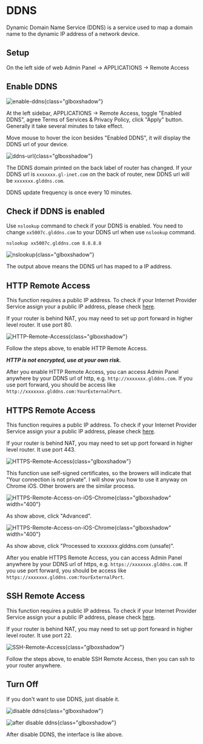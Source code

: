 # DDNS

Dynamic Domain Name Service (DDNS) is a service used to map a domain name to the dynamic IP address of a network device.

## Setup

On the left side of web Admin Panel -> APPLICATIONS -> Remote Access

## Enable DDNS 

![enable-ddns](https://static.gl-inet.com/docs/en/3/tutorials/ddns/enable-ddns.png){class="glboxshadow"}

At the left sidebar, APPLICATIONS -> Remote Access, toggle "Enabled DDNS", agree Terms of Services & Privacy Policy, click "Apply" button.
Generally it take several minutes to take effect.

Move mouse to hover the icon besides "Enabled DDNS", it will display the DDNS url of your device.

![ddns-url](https://static.gl-inet.com/docs/en/3/tutorials/ddns/ddns-url.png){class="glboxshadow"}

The DDNS domain printed on the back label of router has changed. If your DDNS url is `xxxxxxx.gl-inet.com` on the back of router, new DDNS url will be `xxxxxxx.glddns.com`.

DDNS update frequency is once every 10 minutes.

## Check if DDNS is enabled

Use `nslookup` command to check if your DDNS is enabled. You need to change `xx5007c.glddns.com` to your DDNS url when use `nslookup` command.

`nslookup xx5007c.glddns.com 8.8.8.8`

![nslookup](https://static.gl-inet.com/docs/en/3/tutorials/ddns/nslookup.png){class="glboxshadow"}

The output above means the DDNS url has maped to a IP address.

## HTTP Remote Access

This function requires a public IP address. To check if your Internet Provider Service assign your a public IP address, please check [here](../how_to_check_if_isp_assigns_you_a_public_ip_address/).

If your router is behind NAT, you may need to set up port forward in higher level router. It use port 80.

![HTTP-Remote-Access](https://static.gl-inet.com/docs/en/3/tutorials/ddns/HTTP-Remote-Access.png){class="glboxshadow"}

Follow the steps above, to enable HTTP Remote Access. 

***HTTP is not encrypted, use at your own risk.***

After you enable HTTP Remote Access, you can access Admin Panel anywhere by your DDNS url of http, e.g. `http://xxxxxxx.glddns.com`. If you use port forward, you should be access like `http://xxxxxxx.glddns.com:YourExternalPort`.

## HTTPS Remote Access

This function requires a public IP address. To check if your Internet Provider Service assign your a public IP address, please check [here](../how_to_check_if_isp_assigns_you_a_public_ip_address/).

If your router is behind NAT, you may need to set up port forward in higher level router. It use port 443.

![HTTPS-Remote-Access](https://static.gl-inet.com/docs/en/3/tutorials/ddns/HTTPS-Remote-Access.png){class="glboxshadow"}

This function use self-signed certificates, so the browers will indicate that "Your connection is not private". I will show you how to use it anyway on Chrome iOS. Other browers are the similar process.

![HTTPS-Remote-Access-on-iOS-Chrome](https://static.gl-inet.com/docs/en/3/tutorials/ddns/https-remote-access-ios-chrome-1.png){class="glboxshadow" width="400"}

As show above, click "Advanced".

![HTTPS-Remote-Access-on-iOS-Chrome](https://static.gl-inet.com/docs/en/3/tutorials/ddns/https-remote-access-ios-chrome-2.png){class="glboxshadow" width="400"}

As show above, click "Processed to xxxxxxx.glddns.com (unsafe)".

After you enable HTTPS Remote Access, you can access Admin Panel anywhere by your DDNS url of https, e.g. `https://xxxxxxx.glddns.com`. If you use port forward, you should be access like `https://xxxxxxx.glddns.com:YourExternalPort`.

## SSH Remote Access

This function requires a public IP address. To check if your Internet Provider Service assign your a public IP address, please check [here](../how_to_check_if_isp_assigns_you_a_public_ip_address/).

If your router is behind NAT, you may need to set up port forward in higher level router. It use port 22.

![SSH-Remote-Access](https://static.gl-inet.com/docs/en/3/tutorials/ddns/SSH-Remote-Access.png){class="glboxshadow"}

Follow the steps above, to enable SSH Remote Access, then you can ssh to your router anywhere. 

## Turn Off

If you don't want to use DDNS, just disable it.

![disable ddns](https://static.gl-inet.com/docs/en/3/tutorials/ddns/disable-ddns.png){class="glboxshadow"}

![after disable ddns](https://static.gl-inet.com/docs/en/3/tutorials/ddns/after-disable-ddns.png){class="glboxshadow"}

After disable DDNS, the interface is like above.
